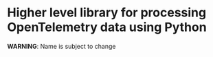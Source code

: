 # Higher level library for processing OpenTelemetry data using Python

**WARNING**: Name is subject to change